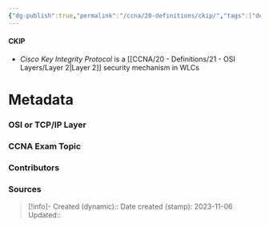```yaml
---
{"dg-publish":true,"permalink":"/ccna/20-definitions/ckip/","tags":["defs_ccna"]}
---
```


#### CKIP
-  *Cisco Key Integrity Protocol* is a [[CCNA/20 - Definitions/21 - OSI Layers/Layer 2\|Layer 2]] security mechanism in WLCs








# Metadata
### OSI or TCP/IP Layer

### CCNA Exam Topic

### Contributors

### Sources



> [!info]- Created (dynamic):: 
> Date created (stamp): 2023-11-06
> Updated:: 


